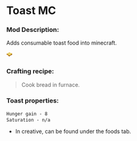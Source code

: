 # Toast MC

### Mod Description:
Adds consumable toast food into minecraft.

![toast](https://github.com/Zircon332/toast-mc/blob/master/toast.png "Toast Texture")


### Crafting recipe:
> Cook bread in furnace.


### Toast properties:
```
Hunger gain - 8
Saturation - n/a
```
 
 
- In creative, can be found under the foods tab.
